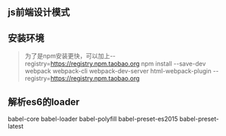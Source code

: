 ## js前端设计模式

## 安装环境
> 为了是npm安装更快，可以加上--registry=https://registry.npm.taobao.org
npm install --save-dev webpack webpack-cli webpack-dev-server html-webpack-plugin --registry=https://registry.npm.taobao.org

## 解析es6的loader
babel-core babel-loader babel-polyfill babel-preset-es2015 babel-preset-latest